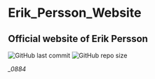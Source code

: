 # Erik_Persson_Website
## Official website of Erik Persson


![GitHub last commit](https://img.shields.io/github/last-commit/ErikPersson2003/Erik_Persson_Website?style=flat-square)
![GitHub repo size](https://img.shields.io/github/repo-size/ErikPersson2003/Erik_Persson_Website?style=flat-square)


*_0884*
